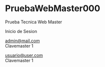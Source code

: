 # PruebaWebMaster000
Prueba Tecnica Web Master 

Inicio de Sesion

admin@mail.com	
Clavemaster 1

usuario@user.com	
Clavemaster 1
